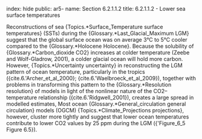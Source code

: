 index: hide
public: ar5-
name: Section 6.2.1.1.2
title: 6.2.1.1.2 - Lower sea surface temperatures

Reconstructions of sea {Topics.*Surface_Temperature surface temperatures} (SSTs) during the {Glossary.*Last_Glacial_Maximum LGM} suggest that the global surface ocean was on average 3°C to 5°C cooler compared to the {Glossary.*Holocene Holocene}. Because the solubility of {Glossary.*Carbon_dioxide CO2} increases at colder temperature (Zeebe and Wolf-Gladrow, 2001), a colder glacial ocean will hold more carbon. However, {Topics.*Uncertainty uncertainty} in reconstructing the LGM pattern of ocean temperature, particularly in the tropics ({cite.6.'Archer_et_al_2000}; {cite.6.'Waelbroeck_et_al_2009}), together with problems in transforming this pattern to the {Glossary.*Resolution resolution} of models in light of the nonlinear nature of the CO2–temperature relationship ({cite.6.'Ridgwell_2001}), creates a large spread in modelled estimates, Most ocean {Glossary.*General_circulation general circulation} models (OGCM) {Topics.*Climate_Projections projections}, however, cluster more tightly and suggest that lower ocean temperatures contribute to lower CO2 values by 25 ppm during the LGM ({'Figure_6_5 Figure 6.5}).

